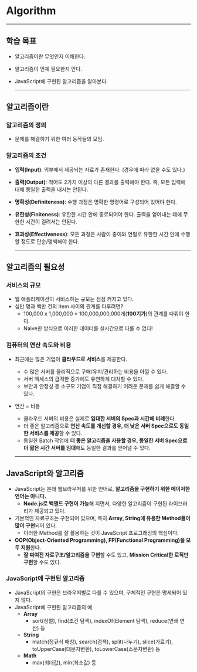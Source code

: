 # Algorithm

------------------------------------------------------------

## 학습 목표

- 알고리즘이란 무엇인지 이해한다.
- 알고리즘이 언제 필요한지 안다.
- JavaScript에 구현된 알고리즘을 알아본다.

  ------------------------------------------------------------

## 알고리즘이란

### 알고리즘의 정의

- 문제를 해결하기 위한 여러 동작들의 모임.

### 알고리즘의 조건

- **입력(Input)**: 외부에서 제공되는 자료가 존재한다. (경우에 따라 없을 수도 있다.)
- **출력(Output)**: 적어도 2가지 이상의 다른 결과를 출력해야 한다. 즉, 모든 입력에 대해 동일한 출력을 내서는 안된다.
- **명확성(Definiteness)**: 수행 과정은 명확한 명령어로 구성되어 있어야 한다.
- **유한성(Finiteness)**: 유한한 시간 안에 종료되어야 한다. 출력을 얻어내는 데에 무한한 시간이 걸려서는 안된다.
- **효과성(Effectiveness)**: 모든 과정은 사람이 종이와 연필로 유한한 시간 안에 수행할 정도로 단순/명백해야 한다.

  ------------------------------------------------------------

## 알고리즘의 필요성

### 서비스의 규모

- 웹 애플리케이션이 서비스하는 규모는 점점 커지고 있다.
- 십만 명과 백만 건의 Item 사이의 관계를 다루려면?
  - 100,000 x 1,000,000 = 100,000,000,000개(**100기가**)의 관계를 다뤄야 한다.
  - Naive한 방식으로 이러한 데이터를 실시간으로 다룰 수 없다!

### 컴퓨터의 연산 속도와 비용

- 최근에는 많은 기업이 **클라우드로 서비스**를 제공한다.
  - 수 많은 서버를 물리적으로 구매/유지/관리하는 비용을 아낄 수 있다.
  - 서버 액세스의 급격한 증가에도 유연하게 대처할 수 있다.
  - 보안과 안정성 등 소규모 기업이 직접 해결하기 어려운 문제를 쉽게 해결할 수 있다.

- 연산 = 비용
  - 클라우드 서버의 비용은 실제로 **임대한 서버의 Spec과 시간에 비례**한다.
  - 더 좋은 알고리즘으로 **연산 속도를 개선할 경우, 더 낮은 서버 Spec으로도 동일한 서비스를 제공**할 수 있다.
  - 동일한 Batch 작업에 **더 좋은 알고리즘을 사용할 경우, 동일한 서버 Spec으로 더 짧은 시간 서버를 임대**해도 동일한 결과를 얻어낼 수 있다.

  ------------------------------------------------------------

## JavaScript와 알고리즘

- JavaScript는 본래 웹브라우저를 위한 언어로, **알고리즘을 구현하기 위한 메이저한 언어는 아니다.**
  - **Node.js로 백엔드 구현이 가능**해 지면서, 다양한 알고리즘이 구현된 라이브러리가 제공되고 있다.
- 기본적인 자료구조는 구현되어 있으며, 특히 **Array, String에 유용한 Method들이 많이 구현**되어 있다.
  - 이러한 Method를 잘 활용하는 것이 JavaScript 프로그래밍의 핵심이다.
- **OOP(Object-Oriented Programming), FP(Functional Programming)을 모두 지원**한다.
  - **잘 짜여진 자료구조/알고리즘을 구현**할 수도 있고, **Mission Critical한 로직만 구현**할 수도 있다.

### JavaScript에 구현된 알고리즘

- JavaScript의 구현은 브라우저별로 다를 수 있으며, 구체적인 구현은 명세되어 있지 않다.
- JavaScript에 구현된 알고리즘의 예
  - **Array**
    - sort(정렬), find(조건 탐색), indexOf(Element 탐색), reduce(연쇄 연산) 등
  - **String**
    - match(정규식 매칭), search(검색), split(나누기), slice(가르기), toUpperCase(대문자변환), toLowerCase(소문자변환) 등
  - **Math**
    - max(최대값), min(최소값) 등
